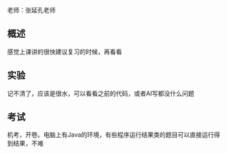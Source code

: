 老师：张延孔老师

## 概述

感觉上课讲的很快建议复习的时候，再看看

## 实验

记不清了，应该是很水，可以看看之前的代码，或者AI写都没什么问题

## 考试

机考，开卷。电脑上有Java的环境，有些程序运行结果类的题目可以直接运行得到结果，不难